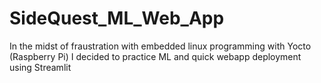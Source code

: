 # SideQuest_ML_Web_App

In the midst of fraustration with embedded linux programming with Yocto (Raspberry Pi)
I decided to practice ML and quick webapp deployment using Streamlit
